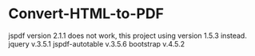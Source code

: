 # Convert-HTML-to-PDF

jspdf version 2.1.1 does not work, this project using version 1.5.3 instead.
jquery v.3.5.1
jspdf-autotable v.3.5.6
bootstrap v.4.5.2

